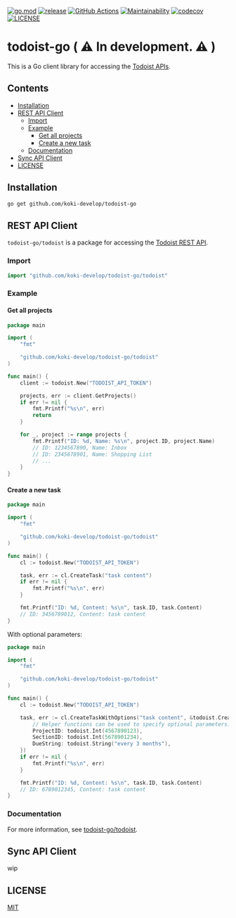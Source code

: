 [![go.mod](https://img.shields.io/github/go-mod/go-version/koki-develop/todoist-go)](https://github.com/koki-develop/todoist-go/blob/main/go.mod)
[![release](https://img.shields.io/github/v/release/koki-develop/todoist-go)](https://github.com/koki-develop/todoist-go/releases/latest)
[![GitHub Actions](https://github.com/koki-develop/todoist-go/actions/workflows/main.yml/badge.svg)](https://github.com/koki-develop/todoist-go/actions/workflows/main.yml)
[![Maintainability](https://api.codeclimate.com/v1/badges/76287788f44794b7f701/maintainability)](https://codeclimate.com/github/koki-develop/todoist-go/maintainability)
[![codecov](https://codecov.io/gh/koki-develop/todoist-go/branch/main/graph/badge.svg)](https://codecov.io/gh/koki-develop/todoist-go)
[![LICENSE](https://img.shields.io/github/license/koki-develop/todoist-go)](./LICENSE)

# todoist-go ( :warning: In development. :warning: )

This is a Go client library for accessing the [Todoist APIs](https://developer.todoist.com/guides/#our-apis).

## Contents

- [Installation](#installation)
- [REST API Client](#rest-api-client)
  - [Import](#import)
  - [Example](#example)
    - [Get all projects](#get-all-projects)
    - [Create a new task](#create-a-new-task)
  - [Documentation](#documentation)
- [Sync API Client](#sync-api-client)
- [LICENSE](#license)

## Installation

```sh
go get github.com/koki-develop/todoist-go
```

## REST API Client

`todoist-go/todoist` is a package for accessing the [Todoist REST API](https://developer.todoist.com/rest/v1).

### Import

```go
import "github.com/koki-develop/todoist-go/todoist"
```

### Example

#### Get all projects

```go
package main

import (
	"fmt"

	"github.com/koki-develop/todoist-go/todoist"
)

func main() {
	client := todoist.New("TODOIST_API_TOKEN")

	projects, err := client.GetProjects()
	if err != nil {
		fmt.Printf("%s\n", err)
		return
	}

	for _, project := range projects {
		fmt.Printf("ID: %d, Name: %s\n", project.ID, project.Name)
		// ID: 1234567890, Name: Inbox
		// ID: 2345678901, Name: Shopping List
		// ...
	}
}
```

#### Create a new task

```go
package main

import (
	"fmt"

	"github.com/koki-develop/todoist-go/todoist"
)

func main() {
	cl := todoist.New("TODOIST_API_TOKEN")

	task, err := cl.CreateTask("task content")
	if err != nil {
		fmt.Printf("%s\n", err)
	}

	fmt.Printf("ID: %d, Content: %s\n", task.ID, task.Content)
	// ID: 3456789012, Content: task content
}
```

With optional parameters:

```go
package main

import (
	"fmt"

	"github.com/koki-develop/todoist-go/todoist"
)

func main() {
	cl := todoist.New("TODOIST_API_TOKEN")

	task, err := cl.CreateTaskWithOptions("task content", &todoist.CreateTaskOptions{
		// Helper functions can be used to specify optional parameters.
		ProjectID: todoist.Int(4567890123),
		SectionID: todoist.Int(5678901234),
		DueString: todoist.String("every 3 months"),
	})
	if err != nil {
		fmt.Printf("%s\n", err)
	}

	fmt.Printf("ID: %d, Content: %s\n", task.ID, task.Content)
	// ID: 6789012345, Content: task content
}
```

### Documentation

For more information, see [todoist-go/todoist](https://pkg.go.dev/github.com/koki-develop/todoist-go/todoist).

## Sync API Client

<!-- TODO: add -->
wip

## LICENSE

[MIT](./LICENSE)
